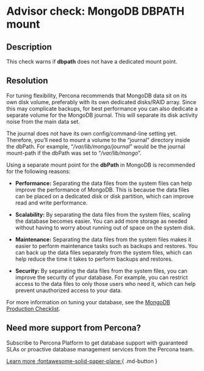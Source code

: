 # Advisor check: MongoDB DBPATH mount

## Description
This check warns if **dbpath** does not have a dedicated mount point.

## Resolution

For tuning flexibility, Percona recommends that MongoDB data sit on its own disk volume, preferably with its own dedicated disks/RAID array. Since this may complicate backups, for best performance you can also dedicate a separate volume for the MongoDB journal. This will separate its disk activity noise from the main data set. 

The journal does not have its own config/command-line setting yet. Therefore, you’ll need to mount a volume to the “journal” directory inside the dbPath. For example, “_/var/lib/mongo/journal_” would be the journal mount-path if the dbPath was set to “_/var/lib/mongo_”.

Using a separate mount point for the **dbPath** in MongoDB is recommended for the following reasons:

- **Performance:** Separating the data files from the system files can help improve the performance of MongoDB. This is because the data files can be placed on a dedicated disk or disk partition, which can improve read and write performance.

- **Scalability:** By separating the data files from the system files, scaling the database becomes easier. You can add more storage as needed without having to worry about running out of space on the system disk.

- **Maintenance:** Separating the data files from the system files makes it easier to perform maintenance tasks such as backups and restores. You can back up the data files separately from the system files, which can help reduce the time it takes to perform backups and restores.

- **Security:** By separating the data files from the system files, you can improve the security of your database. For example, you can restrict access to the data files to only those users who need it, which can help prevent unauthorized access to your data. 

For more information on tuning your database, see the [MongoDB Production Checklist](https://www.mongodb.com/docs/manual/administration/production-checklist-operations/).


## Need more support from Percona?
Subscribe to Percona Platform to get database support with guaranteed SLAs or proactive database management services from the Percona team.

[Learn more :fontawesome-solid-paper-plane:](https://per.co.na/subscribe){ .md-button }
